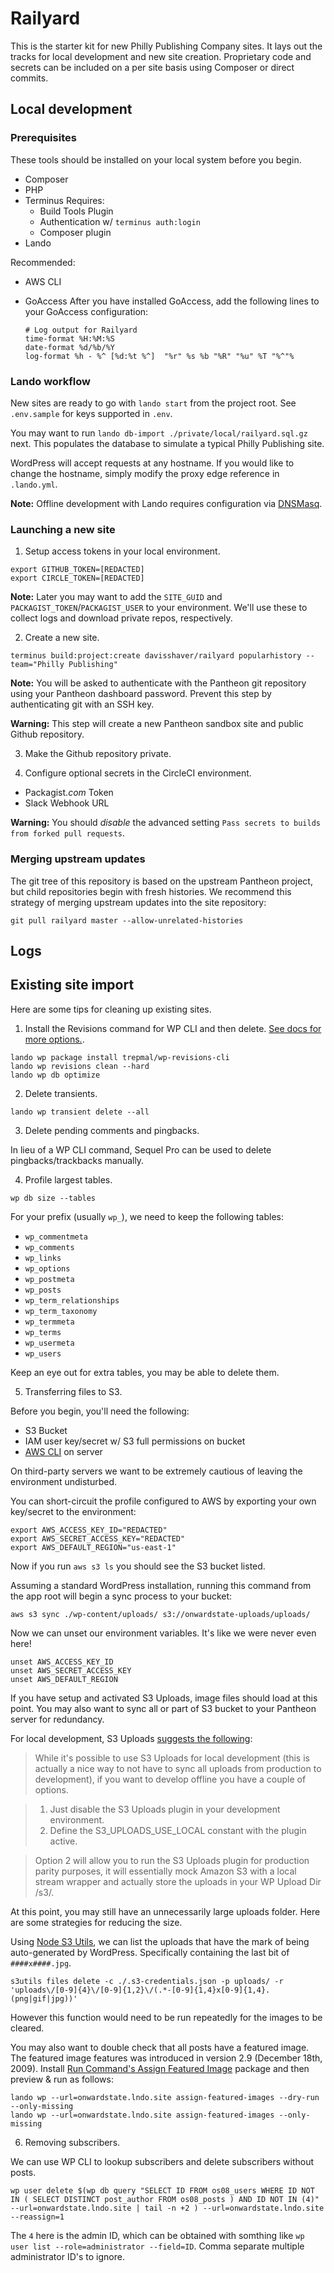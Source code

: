# Railyard
This is the starter kit for new Philly Publishing Company sites. It lays out the tracks for local development and new site creation. Proprietary code and secrets can be included on a per site basis using Composer or direct commits.

## Local development

### Prerequisites
These tools should be installed on your local system before you begin.

- Composer
- PHP
- Terminus
   Requires:
   - Build Tools Plugin
   - Authentication w/ `terminus auth:login`
   - Composer plugin
- Lando

Recommended:

- AWS CLI
- GoAccess
  After you have installed GoAccess, add the following lines to your GoAccess configuration:

  ```
  # Log output for Railyard
  time-format %H:%M:%S
  date-format %d/%b/%Y
  log-format %h - %^ [%d:%t %^]  "%r" %s %b "%R" "%u" %T "%^"%
  ```

### Lando workflow

New sites are ready to go with `lando start` from the project root. See `.env.sample` for keys supported in `.env`.

You may want to run `lando db-import ./private/local/railyard.sql.gz` next. This populates the database to simulate a typical Philly Publishing site.

WordPress will accept requests at any hostname. If you would like to change the hostname, simply modify the proxy edge reference in `.lando.yml`.

**Note:** Offline development with Lando requires configuration via [DNSMasq](https://docs.devwithlando.io/tutorials/offline-dev.html).

### Launching a new site

  1. Setup access tokens in your local environment.

  ```
  export GITHUB_TOKEN=[REDACTED]
  export CIRCLE_TOKEN=[REDACTED]
  ```

  **Note:** Later you may want to add the `SITE_GUID` and `PACKAGIST_TOKEN`/`PACKAGIST_USER` to your environment. We'll use these to collect logs and download private repos, respectively.

  2. Create a new site.
  
  ```
  terminus build:project:create davisshaver/railyard popularhistory --team="Philly Publishing"
  ```

  **Note:** You will be asked to authenticate with the Pantheon git repository using your Pantheon dashboard password. Prevent this step by authenticating git with an SSH key.

  **Warning:** This step will create a new Pantheon sandbox site and public Github repository.
 
  3. Make the Github repository private.

  4. Configure optional secrets in the CircleCI environment.

  - Packagist._com_ Token
  - Slack Webhook URL

  **Warning:** You should *disable* the advanced setting `Pass secrets to builds from forked pull requests`.

### Merging upstream updates
The git tree of this repository is based on the upstream Pantheon project, but child repositories begin with fresh histories. We recommend this strategy of merging upstream updates into the site repository:

```
git pull railyard master --allow-unrelated-histories
```

## Logs

## Existing site import

Here are some tips for cleaning up existing sites.

1. Install the Revisions command for WP CLI and then delete. [See docs for more options.](https://github.com/trepmal/wp-revisions-cli).

```
lando wp package install trepmal/wp-revisions-cli
lando wp revisions clean --hard
lando wp db optimize
```

2. Delete transients.

```
lando wp transient delete --all
```

3. Delete pending comments and pingbacks.

In lieu of a WP CLI command, Sequel Pro can be used to delete pingbacks/trackbacks manually.

4. Profile largest tables.

```
wp db size --tables
```

For your prefix (usually `wp_`), we need to keep the following tables:

- `wp_commentmeta`
- `wp_comments`
- `wp_links`
- `wp_options`
- `wp_postmeta`
- `wp_posts`
- `wp_term_relationships`
- `wp_term_taxonomy`
- `wp_termmeta`
- `wp_terms`
- `wp_usermeta`
- `wp_users`

Keep an eye out for extra tables, you may be able to delete them.

5. Transferring files to S3.

Before you begin, you'll need the following:

- S3 Bucket
- IAM user key/secret w/ S3 full permissions on bucket
- [AWS CLI](https://github.com/aws/aws-cli) on server

On third-party servers we want to be extremely cautious of leaving the environment undisturbed.

You can short-circuit the profile configured to AWS by exporting your own key/secret to the environment:

```
export AWS_ACCESS_KEY_ID="REDACTED"
export AWS_SECRET_ACCESS_KEY="REDACTED"
export AWS_DEFAULT_REGION="us-east-1"
```

Now if you run `aws s3 ls` you should see the S3 bucket listed.

Assuming a standard WordPress installation, running this command from the app root will begin a sync process to your bucket:

```
aws s3 sync ./wp-content/uploads/ s3://onwardstate-uploads/uploads/
```

Now we can unset our environment variables. It's like we were never even here! 

```
unset AWS_ACCESS_KEY_ID
unset AWS_SECRET_ACCESS_KEY
unset AWS_DEFAULT_REGION
```

If you have setup and activated S3 Uploads, image files should load at this point. You may also want to sync all or part of S3 bucket to your Pantheon server for redundancy. 

For local development, S3 Uploads [suggests the following](https://github.com/humanmade/S3-Uploads#offline-development):

> While it's possible to use S3 Uploads for local development (this is actually a nice way to not have to sync all uploads from production to development), if you want to develop offline you have a couple of options.

> 1. Just disable the S3 Uploads plugin in your development environment.
> 2. Define the S3_UPLOADS_USE_LOCAL constant with the plugin active.

> Option 2 will allow you to run the S3 Uploads plugin for production parity purposes, it will essentially mock Amazon S3 with a local stream wrapper and actually store the uploads in your WP Upload Dir /s3/.

At this point, you may still have an unnecessarily large uploads folder. Here are some strategies for reducing the size.

Using [Node S3 Utils](https://www.npmjs.com/package/node-s3-utils), we can list the uploads that have the mark of being auto-generated by WordPress. Specifically containing the last bit of `####x####.jpg`. 

```
s3utils files delete -c ./.s3-credentials.json -p uploads/ -r 'uploads\/[0-9]{4}\/[0-9]{1,2}\/(.*-[0-9]{1,4}x[0-9]{1,4}.(png|gif|jpg))'
```

However this function would need to be run repeatedly for the images to be cleared.

You may also want to double check that all posts have a featured image. The featured image features was introduced in version 2.9 (December 18th, 2009).  Install [Run Command's Assign Featured Image](https://github.com/runcommand/assign-featured-images) package and then preview & run as follows:

```
lando wp --url=onwardstate.lndo.site assign-featured-images --dry-run --only-missing
lando wp --url=onwardstate.lndo.site assign-featured-images --only-missing
```

6. Removing subscribers.

We can use WP CLI to lookup subscribers and delete subscribers without posts.

```
wp user delete $(wp db query "SELECT ID FROM os08_users WHERE ID NOT IN ( SELECT DISTINCT post_author FROM os08_posts ) AND ID NOT IN (4)" --url=onwardstate.lndo.site | tail -n +2 ) --url=onwardstate.lndo.site --reassign=1
```

The `4` here is the admin ID, which can be obtained with somthing like `wp user list --role=administrator --field=ID`. Comma separate multiple administrator ID's to ignore.
